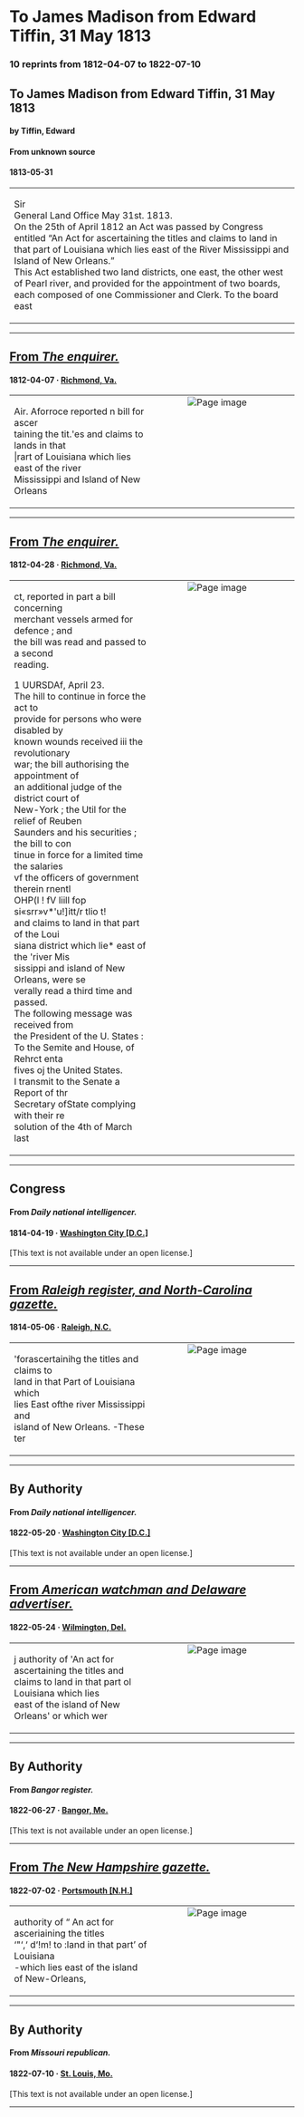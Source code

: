 
# To James Madison from Edward Tiffin, 31 May 1813

### 10 reprints from 1812-04-07 to 1822-07-10

## To James Madison from Edward Tiffin, 31 May 1813

#### by Tiffin, Edward

#### From unknown source

#### 1813-05-31

<table style="width: 100%;"><tr><td style="width: 50%">

Sir  
General Land Office May 31st. 1813.  
On the 25th of April 1812 an Act was passed by Congress entitled “An Act for ascertaining the titles and claims to land in that part of Louisiana which lies east of the River Mississippi and Island of New Orleans.”  
This Act established two land districts, one east, the other west of Pearl river, and provided for the appointment of two boards, each composed of one Commissioner and Clerk. To the board east
</td></tr></table>

---

## [From _The enquirer._](https://www.loc.gov/resource/sn84024736/1812-04-07/ed-1/?sp=2)

#### 1812-04-07 &middot; [Richmond, Va.](http://dbpedia.org/resource/Richmond%2C_Virginia)

<table style="width: 100%;"><tr><td style="width: 50%">

  
Air. Aforroce reported n bill for ascer­  
taining the tit.&#x27;es and claims to lands in that  
|rart of Louisiana which lies east of the river  
Mississippi and Island of New Orleans
</td><td style="width: 50%; max-height: 75%; margin: auto; display: block;">
<img alt="Page image" src="https://tile.loc.gov/image-services/iiif/service:ndnp:vi:batch_vi_loons_ver01:data:sn84024736:00414183852:1812040701:0408/pct:60.2074842534272,38.16775144295714,17.586760528590837,2.2268615170494086/!600,600/0/default.jpg"/>
</td>
</tr></table>

---

## [From _The enquirer._](https://www.loc.gov/resource/sn84024736/1812-04-28/ed-1/?sp=3)

#### 1812-04-28 &middot; [Richmond, Va.](http://dbpedia.org/resource/Richmond%2C_Virginia)

<table style="width: 100%;"><tr><td style="width: 50%">

ct, reported in part a bill concerning  
merchant vessels armed for defence ; and  
the bill was read and passed to a second  
reading.  
  
1 UURSDAf, April 23.  
The hill to continue in force the act to  
provide for persons who were disabled by  
known wounds received iii the revolutionary  
war; the bill authorising the appointment of  
an additional judge of the district court of  
New-York ; the Util for the relief of Reuben  
Saunders and his securities ; the bill to con­  
tinue in force for a limited time the salaries  
vf the officers of government therein rnentl­  
OHP(l ! fV liill fop si«srr»v*&#x27;u!]itt/r tlio t!  
and claims to land in that part of the Loui­  
siana district which lie* east of the &#x27;river Mis­  
sissippi and island of New Orleans, were se­  
verally read a third time and passed.  
The following message was received from  
the President of the U. States :  
To the Semite and House, of Rehrct enta­  
fives oj the United States.  
I transmit to the Senate a Report of thr  
Secretary ofState complying with their re­  
solution of the 4th of March last
</td><td style="width: 50%; max-height: 75%; margin: auto; display: block;">
<img alt="Page image" src="https://tile.loc.gov/image-services/iiif/service:ndnp:vi:batch_vi_loons_ver01:data:sn84024736:00414183852:1812042801:0433/pct:5.293796616336183,55.716034271725825,17.633860893820874,14.361485108119135/!600,600/0/default.jpg"/>
</td>
</tr></table>

---

## Congress

#### From _Daily national intelligencer._

#### 1814-04-19 &middot; [Washington City [D.C.]](http://dbpedia.org/resource/Washington%2C_D.C.)

[This text is not available under an open license.]

---

## [From _Raleigh register, and North-Carolina gazette._](https://newspapers.digitalnc.org/lccn/sn92073048/1814-05-06/ed-1/seq-4/)

#### 1814-05-06 &middot; [Raleigh, N.C.](http://dbpedia.org/resource/Raleigh%2C_North_Carolina)

<table style="width: 100%;"><tr><td style="width: 50%">

  
&#x27;forascertainihg the titles and claims to  
land in that Part of Louisiana which  
lies East ofthe river Mississippi and  
island of New Orleans. -These ter
</td><td style="width: 50%; max-height: 75%; margin: auto; display: block;">
<img alt="Page image" src="https://newspapers.digitalnc.org/images/iiif/batch_ncu_RalRegNCWA21n_ver01%2Fdata%2F1814050601%2F0072.jp2/pct:45.44844928751048,51.61290322580645,17.921207041072925,2.8790585268466953/!600,600/0/default.jpg"/>
</td>
</tr></table>

---

## By Authority

#### From _Daily national intelligencer._

#### 1822-05-20 &middot; [Washington City [D.C.]](http://dbpedia.org/resource/Washington%2C_D.C.)

[This text is not available under an open license.]

---

## [From _American watchman and Delaware advertiser._](https://www.loc.gov/resource/sn82014894/1822-05-24/ed-1/?sp=2)

#### 1822-05-24 &middot; [Wilmington, Del.](http://dbpedia.org/resource/Wilmington%2C_Delaware)

<table style="width: 100%;"><tr><td style="width: 50%">

  
j authority of &#x27;An act for ascertaining the titles and  
claims to land in that part ol Louisiana which lies  
east of the island of New Orleans&#x27; or which wer
</td><td style="width: 50%; max-height: 75%; margin: auto; display: block;">
<img alt="Page image" src="https://tile.loc.gov/image-services/iiif/service:ndnp:deu:batch_deu_kedavra_ver01:data:sn82014894:00271741194:1822052401:0176/pct:51.64399092970522,77.46077032810271,22.47732426303855,2.0684736091298146/!600,600/0/default.jpg"/>
</td>
</tr></table>

---

## By Authority

#### From _Bangor register._

#### 1822-06-27 &middot; [Bangor, Me.](http://dbpedia.org/resource/Bangor%2C_Maine)

[This text is not available under an open license.]

---

## [From _The New Hampshire gazette._](https://www.loc.gov/resource/sn83025588/1822-07-02/ed-1/?sp=1)

#### 1822-07-02 &middot; [Portsmouth [N.H.]](http://dbpedia.org/resource/Portsmouth%2C_New_Hampshire)

<table style="width: 100%;"><tr><td style="width: 50%">

  
authority of “ An act for asceriaining the titles  
‘&quot;‘,‘ d‘!m! to :land in that part’ of Louisiana  
-which lies east of the island of New-Orleans,
</td><td style="width: 50%; max-height: 75%; margin: auto; display: block;">
<img alt="Page image" src="https://tile.loc.gov/image-services/iiif/service:ndnp:nhd:batch_nhd_avalon_ver02:data:sn83025588:00517010844:1822070201:0521/pct:6.429006703229738,93.19481772448488,17.636603696932763,1.8744400799393564/!600,600/0/default.jpg"/>
</td>
</tr></table>

---

## By Authority

#### From _Missouri republican._

#### 1822-07-10 &middot; [St. Louis, Mo.](http://dbpedia.org/resource/St._Louis)

[This text is not available under an open license.]

---

